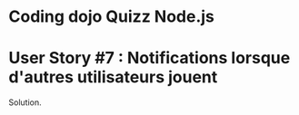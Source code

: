 # Coding dojo Quizz Node.js

# User Story #7 : Notifications lorsque d'autres utilisateurs jouent

Solution.
